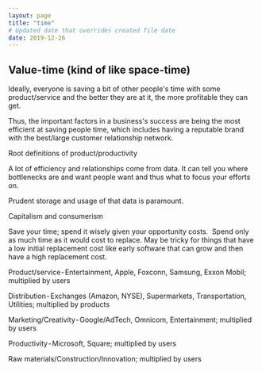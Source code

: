 ```yaml
---
layout: page
title: "time"
# Updated date that overrides created file date
date: 2019-12-26
---
```


## Value-time (kind of like space-time)

Ideally, everyone is saving a bit of other people's time with some product/service and the better they are at it, the more profitable they can get.

Thus, the important factors in a business's success are being the most efficient at saving people time, which includes having a reputable brand with the best/large customer relationship network. 

Root definitions of product/productivity

A lot of efficiency and relationships come from data. It can tell you where bottlenecks are and want people want and thus what to focus your efforts on. 

Prudent storage and usage of that data is paramount. 

Capitalism and consumerism

Save your time; 
spend it wisely given your opportunity costs. 
Spend only as much time as it would cost to replace. 
May be tricky for things that have a low initial replacement cost like early software that can grow and then have a high replacement cost. 

Product/service - Entertainment, Apple, Foxconn, Samsung, Exxon Mobil; multiplied by users

Distribution - Exchanges (Amazon, NYSE), Supermarkets, Transportation, Utilities; multiplied by products

Marketing/Creativity - Google/AdTech, Omnicom, Entertainment; multiplied by users

Productivity - Microsoft, Square; multiplied by users

Raw materials/Construction/Innovation; multiplied by users
